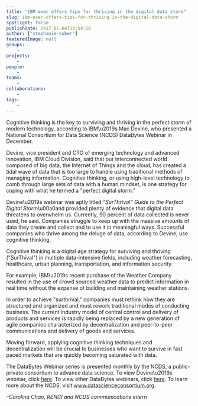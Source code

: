 ```yaml
---
title: "IBM exec offers tips for thriving in the digital data storm"
slug: ibm-exec-offers-tips-for-thriving-in-the-digital-data-storm
spotlight: false
publishDate: 2017-01-04T13:54:10
author: ["stephanie-suber"]
featuredImage: null
groups:
    - 
projects:
    - 
people:
    - 
teams: 
    - 
collaborations:
    - 
tags:
    - 
---
```

<p>Cognitive thinking is the key to surviving and thriving in the perfect storm of modern technology, according to IBM\u2019s Mac Devine, who presented a National Consortium for Data Science (NCDS) DataBytes Webinar in December.</p>
<p>Devine, vice president and CTO of emerging technology and advanced innovation, IBM Cloud Division, said that our interconnected world composed of big data, the Internet of Things and the cloud, has created a tidal wave of data that is too large to handle using traditional methods of managing information. Cognitive thinking, or using high-level technology to comb through large sets of data with a human mindset, is one strategy for coping with what he termed a "perfect digital storm."</p>
<p><!--more--></p>
<p>Devine\u2019s webinar was aptly titled <em>&#8220;SurThrival&#8221; Guide to the Perfect Digital Storm</em>\u00a0and provided plenty of evidence that digital data threatens to overwhelm us. Currently, 90 percent of data collected is never used, he said. Companies struggle to keep up with the massive amounts of data they create and collect and to use it in meaningful ways. Successful companies who thrive among the deluge of data, according to Devine, use cognitive thinking.</p>
<p>Cognitive thinking is a digital age strategy for surviving and thriving ("SurThival") in multiple data-intensive fields, including weather forecasting, healthcare, urban planning, transportation, and information security.</p>
<p>For example, IBM\u2019s recent purchase of the Weather Company resulted in the use of crowd sourced weather data to predict information in real time without the expense of building and maintaining weather stations.</p>
<p>In order to achieve "surthrival," companies must rethink how they are structured and organized and must rework traditional modes of conducting business. The current industry model of central control and delivery of products and services is rapidly being replaced by a new generation of agile companies characterized by decentralization and peer-to-peer communications and delivery of goods and services.</p>
<p>Moving forward, applying cognitive thinking techniques and decentralization will be crucial to businesses who want to survive in fast paced markets that are quickly becoming saturated with data.</p>
<p>The DataBytes Webinar series is presented monthly by the NCDS, a public-private consortium to advance data science. To view Devine\u2019s webinar, click <a href="http://datascienceconsortium.org/event/surthrival-guide-to-the-perfect-digital-storm/">here</a>. To view other DataBytes webinars, click <a href="http://datascienceconsortium.org/databytes-webinars/">here</a>. To learn more about the NCDS, visit <a href="http://www.datascienceconsortium.org">www.datascienceconsortium.org</a>.</p>
<p><em>&#8211;Carolina Chao, RENCI and NCDS communications intern</em></p>
<!-- AddThis Advanced Settings generic via filter on the_content --><!-- AddThis Share Buttons generic via filter on the_content -->
